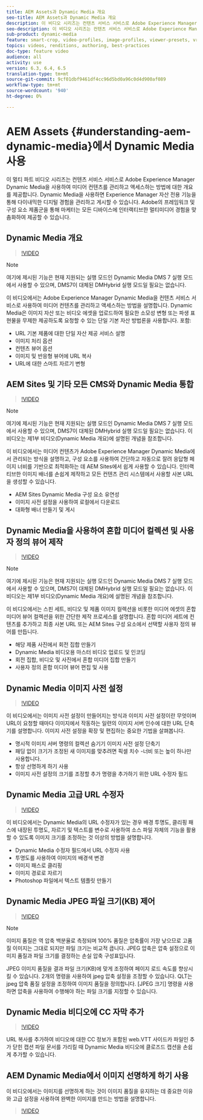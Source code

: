 ```yaml
---
title: AEM Assets과 Dynamic Media 개요
seo-title: AEM Assets과 Dynamic Media 개요
description: 이 비디오 시리즈는 컨텐츠 서비스 서비스로 Adobe Experience Manager Dynamic Media을 사용하여 미디어 컨텐츠를 관리하고 액세스하는 방법에 대한 개요를 제공합니다. Dynamic Media을 사용하면 Experience Manager 자산 전용 기능을 통해 다이내믹한 디지털 경험을 관리하고 게시할 수 있습니다. Adobe의 프레임워크 및 구성 요소 제품군을 통해 마케터는 모든 디바이스에 인터랙티브한 멀티미디어 경험을 맞춤화하여 제공할 수 있습니다.
seo-description: 이 비디오 시리즈는 컨텐츠 서비스 서비스로 Adobe Experience Manager Dynamic Media을 사용하여 미디어 컨텐츠를 관리하고 액세스하는 방법에 대한 개요를 제공합니다. Dynamic Media을 사용하면 Experience Manager 자산 전용 기능을 통해 다이내믹한 디지털 경험을 관리하고 게시할 수 있습니다. Adobe의 프레임워크 및 구성 요소 제품군을 통해 마케터는 모든 디바이스에 인터랙티브한 멀티미디어 경험을 맞춤화하여 제공할 수 있습니다.
sub-product: dynamic-media
feature: smart-crop, video-profiles, image-profiles, viewer-presets, vr-360, sets
topics: videos, renditions, authoring, best-practices
doc-type: feature video
audience: all
activity: use
version: 6.3, 6.4, 6.5
translation-type: tm+mt
source-git-commit: 9cf01dbf9461df4cc96d5bd0a96c0d4d900af089
workflow-type: tm+mt
source-wordcount: '940'
ht-degree: 0%

---
```



# AEM Assets {#understanding-aem-dynamic-media}에서 Dynamic Media 사용

이 멀티 파트 비디오 시리즈는 컨텐츠 서비스 서비스로 Adobe Experience Manager Dynamic Media을 사용하여 미디어 컨텐츠를 관리하고 액세스하는 방법에 대한 개요를 제공합니다. Dynamic Media을 사용하면 Experience Manager 자산 전용 기능을 통해 다이내믹한 디지털 경험을 관리하고 게시할 수 있습니다. Adobe의 프레임워크 및 구성 요소 제품군을 통해 마케터는 모든 디바이스에 인터랙티브한 멀티미디어 경험을 맞춤화하여 제공할 수 있습니다.

## Dynamic Media 개요

>[!VIDEO](https://video.tv.adobe.com/v/27144/?quality=9&learn=on)

>[!NOTE]
>
>여기에 제시된 기능은 현재 지원되는 실행 모드인 Dynamic Media DMS 7 실행 모드에서 사용할 수 있으며, DMS7이 대체된 DMHybrid 실행 모드일 필요는 없습니다.

이 비디오에서는 Adobe Experience Manager Dynamic Media을 컨텐츠 서비스 서비스로 사용하여 미디어 컨텐츠를 관리하고 액세스하는 방법을 설명합니다. Dynamic Media은 이미지 자산 또는 비디오 에셋을 업로드하여 필요한 소모성 변형 또는 파생 표현물을 무제한 제공하도록 요청할 수 있는 단일 기본 자산 방법론을 사용합니다. 포함:

* URL 기본 제품에 대한 단일 자산 제공 서비스 설명
* 이미지 처리 옵션
* 컨텐츠 뷰어 옵션
* 이미지 및 반응형 뷰어에 URL 복사
* URL에 대한 스마트 자르기 변형

## AEM Sites 및 기타 모든 CMS와 Dynamic Media 통합

>[!VIDEO](https://video.tv.adobe.com/v/27145/?quality=9&learn=on)

>[!NOTE]
>
>여기에 제시된 기능은 현재 지원되는 실행 모드인 Dynamic Media DMS 7 실행 모드에서 사용할 수 있으며, DMS7이 대체된 DMHybrid 실행 모드일 필요는 없습니다. 이 비디오는 제1부 비디오(Dynamic Media 개요)에 설명된 개념을 참조합니다.

이 비디오에서는 미디어 컨텐츠가 Adobe Experience Manager Dynamic Media에서 관리되는 방식을 설명하고, 구성 요소를 사용하여 간단하고 자동으로 잘려 응답형 페이지 너비를 기반으로 최적화하는 데 AEM Sites에서 쉽게 사용할 수 있습니다. 인터랙티브한 이미지 배너를 손쉽게 제작하고 모든 컨텐츠 관리 시스템에서 사용할 사본 URL을 생성할 수 있습니다.

* AEM Sites Dynamic Media 구성 요소 유연성
* 이미지 사전 설정을 사용하여 로컬에서 다운로드
* 대화형 배너 만들기 및 게시

## Dynamic Media을 사용하여 혼합 미디어 컬렉션 및 사용자 정의 뷰어 제작

>[!VIDEO](https://video.tv.adobe.com/v/27146/?quality=9&learn=on)

>[!NOTE]
>
>여기에 제시된 기능은 현재 지원되는 실행 모드인 Dynamic Media DMS 7 실행 모드에서 사용할 수 있으며, DMS7이 대체된 DMHybrid 실행 모드일 필요는 없습니다. 이 비디오는 제1부 비디오(Dynamic Media 개요)에 설명된 개념을 참조합니다.

이 비디오에서는 스핀 세트, 비디오 및 제품 이미지 컬렉션을 비롯한 미디어 에셋의 혼합 미디어 뷰어 컬렉션을 위한 간단한 제작 프로세스를 설명합니다. 혼합 미디어 세트에 컨텐츠를 추가하고 최종 사본 URL 또는 AEM Sites 구성 요소에서 선택할 사용자 정의 뷰어를 만듭니다.

* 해당 제품 사진에서 회전 집합 만들기
* Dynamic Media 비디오용 마스터 비디오 업로드 및 인코딩
* 회전 집합, 비디오 및 사진에서 혼합 미디어 집합 만들기
* 사용자 정의 혼합 미디어 뷰어 편집 및 사용

## Dynamic Media 이미지 사전 설정

>[!VIDEO](https://video.tv.adobe.com/v/27320/?quality=9&learn=on)

이 비디오에서는 이미지 사전 설정이 만들어지는 방식과 이미지 사전 설정이란 무엇이며 URL이 요청할 때마다 이미지에서 작동하는 일련의 이미지 서버 인수에 대한 URL 단축기를 설명합니다. 이미지 사전 설정을 확장 및 편집하는 중요한 기법을 살펴봅니다.

* 명시적 이미지 서버 명령의 컬렉션 숨기기 이미지 사전 설정 단축기
* 패딩 없이 크기가 조정된 새 이미지를 맞추려면 픽셀 치수 -너비 또는 높이 하나만 사용합니다.
* 항상 선명하게 하기 사용
* 이미지 사전 설정의 크기를 조정할 추가 명령을 추가하기 위한 URL 수정자 필드

## Dynamic Media 고급 URL 수정자

>[!VIDEO](https://video.tv.adobe.com/v/27319/?quality=9&learn=on)

이 비디오에서는 Dynamic Media의 URL 수정자가 있는 경우 배경 투명도, 클리핑 패스에 내장된 투명도, 자르기 및 텍스트를 변수로 사용하여 소스 파일 자체의 기능을 활용할 수 있도록 이미지 크기를 조정하는 것 이상의 방법을 설명합니다.

* Dynamic Media 수정자 필드에서 URL 수정자 사용
* 투명도를 사용하여 이미지의 배경색 변경
* 이미지 패스로 클리핑
* 이미지 경로로 자르기
* Photoshop 파일에서 텍스트 템플릿 만들기

## Dynamic Media JPEG 파일 크기(KB) 제어

>[!VIDEO](https://video.tv.adobe.com/v/27404/?quality=9&learn=on)


>[!NOTE]
>
>이미지 품질은 역 압축 백분율로 측정되며 100% 품질은 압축률이 가장 낮으므로 고품질 이미지는 그대로 되지만 파일 크기는 비교적 큽니다. JPEG 압축은 압축 설정으로 이미지 품질과 파일 크기를 결정하는 손실 압축 구성표입니다.

JPEG 이미지 품질을 결과 파일 크기(KB)에 맞게 조정하여 페이지 로드 속도를 향상시킬 수 있습니다. 2개의 명령을 사용하여 jpeg 압축 설정을 조정할 수 있습니다. QLT는 jpeg 압축 품질 설정을 조정하여 이미지 품질을 정의합니다. [JPEG 크기] 명령을 사용하면 압축을 사용하여 수행해야 하는 파일 크기를 지정할 수 있습니다.

## Dynamic Media 비디오에 CC 자막 추가

>[!VIDEO](https://video.tv.adobe.com/v/28074/?quality=9&learn=on)

URL 복사를 추가하여 비디오에 대한 CC 정보가 포함된 web.VTT 사이드카 파일인 추가 닫힌 캡션 파일 문서를 가리킬 때 Dynamic Media 비디오에 클로즈드 캡션을 손쉽게 추가할 수 있습니다.

## AEM Dynamic Media에서 이미지 선명하게 하기 사용

이 비디오에서는 이미지를 선명하게 하는 것이 이미지 품질을 유지하는 데 중요한 이유와 고급 설정을 사용하여 완벽한 이미지를 만드는 방법을 설명합니다.

>[!VIDEO](https://demos-pub.assetsadobe.com/etc/dam/viewers/s7viewers/html5/VideoViewer.html?asset=%2Fcontent%2Fdam%2Fdm-public-facing-upgrade-portal-video%2F04_DynamicImagery_AdvancedSettings_071917_BH.mp4&amp;config=/etc/dam/presets/viewer/Video_social&amp;serverUrl=https%3A%2F%2Fadobedemo62-h.assetsadobe.com%2Fis%2Fimage%2F&amp;contenturl=%2F&amp;config2=/etc/dam/presets/analytics&amp;videoserverurl=https://gateway-na.assetsadobe.com/DMGateway/public/demoCo&amp;posterimage=/content/dam/dm-public-facing-upgrade-portal-video/04_DynamicImagery_AdvancedSettings_071917_BH.mp4)
